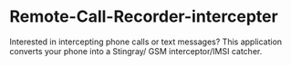 # Remote-Call-Recorder-intercepter
Interested in intercepting phone calls or text messages? This application converts your phone into a Stingray/ GSM interceptor/IMSI catcher.
